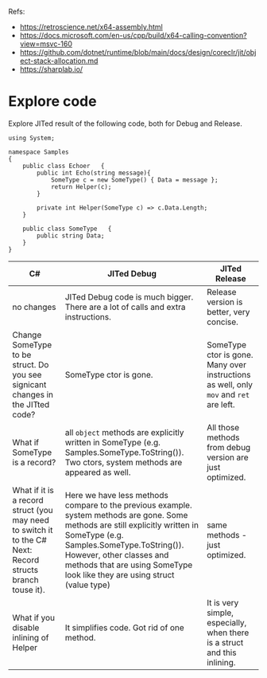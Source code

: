 Refs:
* https://retroscience.net/x64-assembly.html
* https://docs.microsoft.com/en-us/cpp/build/x64-calling-convention?view=msvc-160
* https://github.com/dotnet/runtime/blob/main/docs/design/coreclr/jit/object-stack-allocation.md
* https://sharplab.io/

# Explore code 
Explore JITed result of the following code, both for Debug and Release.
```
using System;

namespace Samples
{
    public class Echoer   {
        public int Echo(string message){
            SomeType c = new SomeType() { Data = message };
            return Helper(c);      
        }
        
        private int Helper(SomeType c) => c.Data.Length;   
    }
    
    public class SomeType   {
        public string Data;   
    }   
}
```


|C#|JITed Debug|JITed Release|
|---|---|---|
|no changes|JITed Debug code is much bigger. There are a lot of calls and extra instructions.|Release version is better, very concise.|
|Change SomeType to be struct. Do you see signicant changes in the JITted code? |SomeType ctor is gone. |SomeType ctor is gone. Many over instructions as well, only `mov` and `ret` are left.|
|What if SomeType is a record? |all `object` methods are explicitly written in SomeType (e.g. Samples.SomeType.ToString()). Two ctors, system methods are appeared as well. |All those methods from debug version are just optimized.|
|What if it is a record struct (you may need to switch it to the C# Next: Record structs branch touse it). |Here we have less methods compare to the previous example. system methods are gone. Some methods are still explicitly written in SomeType (e.g. Samples.SomeType.ToString()). However, other classes and methods that are using SomeType look like they are using struct (value type)|same methods - just optimized.|
|What if you disable inlining of Helper|It simplifies code. Got rid of one method.|It is very simple, especially, when there is a struct and this inlining.|

